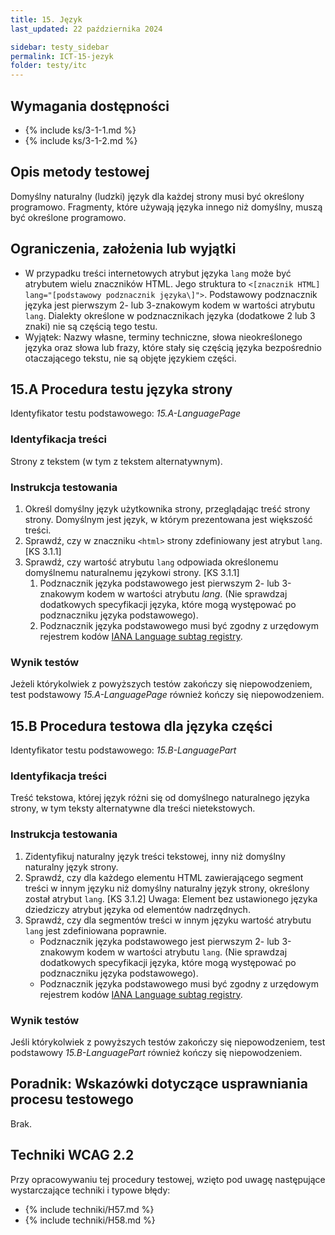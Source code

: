 ```yaml
---
title: 15. Język
last_updated: 22 października 2024

sidebar: testy_sidebar
permalink: ICT-15-jezyk
folder: testy/itc
---
```


## Wymagania dostępności
- {% include ks/3-1-1.md %}
- {% include ks/3-1-2.md %}

## Opis metody testowej
Domyślny naturalny (ludzki) język dla każdej strony musi być określony programowo. Fragmenty, które używają języka innego niż domyślny, muszą być określone programowo.

## Ograniczenia, założenia lub wyjątki
-   W przypadku treści internetowych atrybut języka `lang` może być atrybutem wielu znaczników HTML. Jego struktura to `<[znacznik HTML] lang="[podstawowy podznacznik języka\]">`. Podstawowy podznacznik języka jest pierwszym 2- lub 3-znakowym kodem w wartości atrybutu `lang`. Dialekty określone w podznacznikach języka (dodatkowe 2 lub 3 znaki) nie są częścią tego testu.
-   Wyjątek:  Nazwy własne, terminy techniczne, słowa nieokreślonego języka oraz słowa lub frazy, które stały się częścią języka bezpośrednio otaczającego tekstu, nie są objęte językiem części.

## 15.A Procedura testu języka strony
Identyfikator testu podstawowego: _15.A-LanguagePage_

### Identyfikacja treści
Strony z tekstem (w tym z tekstem alternatywnym).

### Instrukcja testowania
1.  Określ domyślny język użytkownika strony, przeglądając treść strony strony. Domyślnym jest język, w którym prezentowana jest większość treści.
2.  Sprawdź, czy w znaczniku `<html>` strony zdefiniowany jest atrybut `lang`. [KS 3.1.1]
3.  Sprawdź, czy wartość atrybutu `lang` odpowiada określonemu domyślnemu naturalnemu językowi strony. [KS 3.1.1]
    1.  Podznacznik języka podstawowego jest pierwszym 2- lub 3-znakowym kodem w wartości atrybutu *lang*. (Nie sprawdzaj dodatkowych specyfikacji języka, które mogą występować po podznaczniku języka podstawowego).
    2.  Podznacznik języka podstawowego musi być zgodny z urzędowym rejestrem kodów [IANA Language subtag registry](http://www.iana.org/assignments/language-subtag-registry).

### Wynik testów
Jeżeli którykolwiek z powyższych testów zakończy się niepowodzeniem, test podstawowy _15.A-LanguagePage_ również kończy się niepowodzeniem.

## 15.B Procedura testowa dla języka części
Identyfikator testu podstawowego: _15.B-LanguagePart_

### Identyfikacja treści
Treść tekstowa, której język różni się od domyślnego naturalnego języka strony, w tym teksty alternatywne dla treści nietekstowych.

### Instrukcja testowania
1.  Zidentyfikuj naturalny język treści tekstowej, inny niż domyślny naturalny język strony.
2.  Sprawdź, czy dla każdego elementu HTML zawierającego segment treści w innym języku niż domyślny naturalny język strony, określony został atrybut `lang`. [KS 3.1.2] Uwaga: Element bez ustawionego języka dziedziczy atrybut języka od elementów nadrzędnych.
3.  Sprawdź, czy dla segmentów treści w innym języku wartość atrybutu `lang` jest zdefiniowana poprawnie.
    -  Podznacznik języka podstawowego jest pierwszym 2- lub 3-znakowym kodem w wartości atrybutu `lang`. (Nie sprawdzaj dodatkowych specyfikacji języka, które mogą występować po podznaczniku języka podstawowego).
    -  Podznacznik języka podstawowego musi być zgodny z urzędowym rejestrem kodów [IANA Language subtag registry](http://www.iana.org/assignments/language-subtag-registry).

### Wynik testów
Jeśli którykolwiek z powyższych testów zakończy się niepowodzeniem, test podstawowy  _15.B-LanguagePart_ również kończy się niepowodzeniem.

##  Poradnik: Wskazówki dotyczące usprawniania procesu testowego
Brak.

## Techniki WCAG 2.2
Przy opracowywaniu tej procedury testowej, wzięto pod uwagę następujące wystarczające techniki i typowe błędy:

- {% include techniki/H57.md %}
- {% include techniki/H58.md %}

